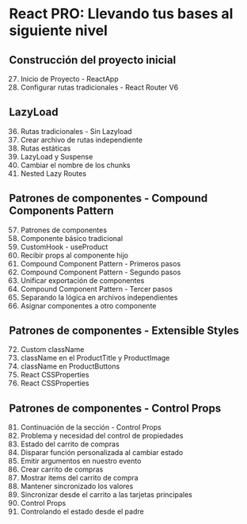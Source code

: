 # React PRO: Llevando tus bases al siguiente nivel

## Construcción del proyecto inicial

27. Inicio de Proyecto - ReactApp
28. Configurar rutas tradicionales - React Router V6

## LazyLoad

36. Rutas tradicionales - Sin Lazyload
37. Crear archivo de rutas independiente
38. Rutas estáticas
39. LazyLoad y Suspense
40. Cambiar el nombre de los chunks
41. Nested Lazy Routes

## Patrones de componentes - Compound Components Pattern

57. Patrones de componentes
58. Componente básico tradicional
59. CustomHook - useProduct
60. Recibir props al componente hijo
61. Compound Component Pattern - Primeros pasos
62. Compound Component Pattern - Segundo pasos
63. Unificar exportación de componentes
64. Compound Component Pattern - Tercer pasos
65. Separando la lógica en archivos independientes
66. Asignar componentes a otro componente

## Patrones de componentes - Extensible Styles

72. Custom className
73. className en el ProductTitle y ProductImage
74. className en ProductButtons
75. React CSSProperties
76. React CSSProperties

## Patrones de componentes - Control Props

81. Continuación de la sección - Control Props
82. Problema y necesidad del control de propiedades
83. Estado del carrito de compras
84. Disparar función personalizada al cambiar estado
85. Emitir argumentos en nuestro evento
86. Crear carrito de compras
87. Mostrar items del carrito de compra
88. Mantener sincronizado los valores
89. Sincronizar desde el carrito a las tarjetas principales
90. Control Props
91. Controlando el estado desde el padre